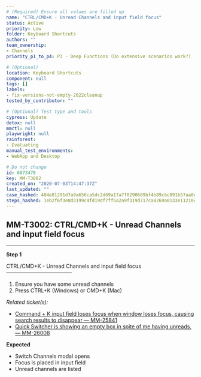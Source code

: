```yaml
---
# (Required) Ensure all values are filled up
name: "CTRL/CMD+K - Unread Channels and input field focus"
status: Active
priority: Low
folder: Keyboard Shortcuts
authors: ""
team_ownership:
- Channels
priority_p1_to_p4: P3 - Deep Functions (Do extensive scenarios work?)

# (Optional)
location: Keyboard Shortcuts
component: null
tags: []
labels:
- fix-versions-not-empty-2022cleanup
tested_by_contributor: ""

# (Optional) Test type and tools
cypress: Update
detox: null
mmctl: null
playwright: null
rainforest:
- Evaluating
manual_test_environments:
- WebApp and Desktop

# Do not change
id: 6073478
key: MM-T3002
created_on: "2020-07-03T14:47:37Z"
last_updated: ""
case_hashed: 404e81291d7a9a656ca5dc2d69a17a7f8290689bf4b89cbc891b57aa8e67da54f50f00265bacedab6f58598cc56453b1
steps_hashed: 1eb2f6f3e8d3199c4fd19df7ff5a2a9f319d717ca8269a0133e11210cc937c38c7fbeb18512dc4e851bc9a8d25610331
---
```


<!-- (Auto-generated) Based on frontmatter's "key" and "name" -->

## MM-T3002: CTRL/CMD+K - Unread Channels and input field focus

---

**Step 1**

CTRL/CMD+K - Unread Channels and input field focus\
–––––––––––––––––––––––––

1. Ensure you have some unread channels
2. Press CTRL+K (Windows) or CMD+K (Mac)

_Related ticket(s):_

- [Command + K input field loses focus when window loses focus, causing search results to disappear — MM-25841](https://mattermost.atlassian.net/browse/MM-25841)
- [Quick Switcher is showing an empty box in spite of me having unreads. — MM-26008](https://mattermost.atlassian.net/browse/MM-26008)

**Expected**

- Switch Channels modal opens
- Focus is placed in input field
- Unread channels are listed
